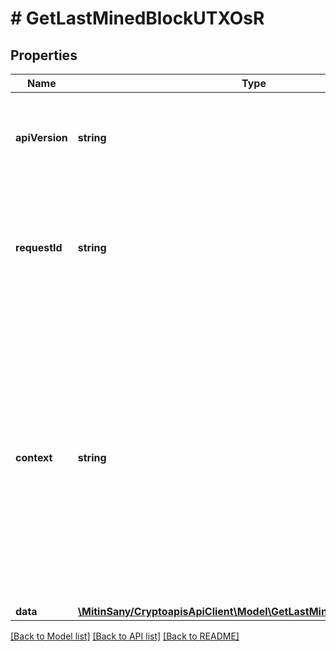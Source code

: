 # # GetLastMinedBlockUTXOsR

## Properties

Name | Type | Description | Notes
------------ | ------------- | ------------- | -------------
**apiVersion** | **string** | Specifies the version of the API that incorporates this endpoint. |
**requestId** | **string** | Defines the ID of the request. The &#x60;requestId&#x60; is generated by Crypto APIs and it&#39;s unique for every request. |
**context** | **string** | In batch situations the user can use the context to correlate responses with requests. This property is present regardless of whether the response was successful or returned as an error. &#x60;context&#x60; is specified by the user. | [optional]
**data** | [**\MitinSany/CryptoapisApiClient\Model\GetLastMinedBlockUTXOsRData**](GetLastMinedBlockUTXOsRData.md) |  |

[[Back to Model list]](../../README.md#models) [[Back to API list]](../../README.md#endpoints) [[Back to README]](../../README.md)
